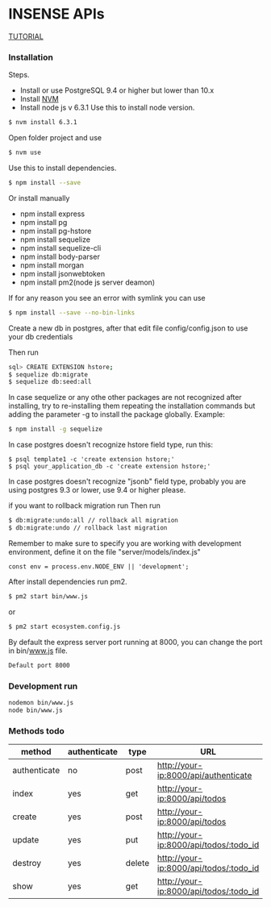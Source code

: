 # INSENSE APIs

[TUTORIAL](https://scotch.io/tutorials/getting-started-with-node-express-and-postgres-using-sequelize)

### Installation

Steps.
  - Install or use PostgreSQL 9.4 or higher but lower than 10.x
  - Install [NVM](https://github.com/creationix/nvm)
  - Install node js v 6.3.1
Use this to install node version.
```sh
$ nvm install 6.3.1
```
Open folder project and use
```sh
$ nvm use
```

Use this to install dependencies.
```sh
$ npm install --save
```
Or install manually
  - npm install express
  - npm install pg
  - npm install pg-hstore
  - npm install sequelize
  - npm install sequelize-cli
  - npm install body-parser
  - npm install morgan
  - npm install jsonwebtoken
  - npm install pm2(node js server deamon)

If for any reason you see an error with symlink you can use
```sh
$ npm install --save --no-bin-links
```

Create a new db in postgres, after that edit file config/config.json to use your db credentials

Then run
```sh
sql> CREATE EXTENSION hstore;
$ sequelize db:migrate
$ sequelize db:seed:all
```
In case sequelize or any othe other packages are not recognized after installing, try to re-installing them repeating the installation commands but adding the parameter -g to install the package globally. Example: 
```sh
$ npm install -g sequelize
```

In case postgres doesn't recognize hstore field type, run this:
```
$ psql template1 -c 'create extension hstore;'
$ psql your_application_db -c 'create extension hstore;'
```

In case postgres doesn't recognize "jsonb" field type, probably you are using postgres 9.3 or lower, use 9.4 or higher please.

if you want to rollback migration run
Then run
```sh
$ db:migrate:undo:all // rollback all migration
$ db:migrate:undo // rollback last migration
```
Remember to make sure to specify you are working with development environment, define it on the file "server/models/index.js"
```
const env = process.env.NODE_ENV || 'development';
```

After install dependencies run pm2.

```sh
$ pm2 start bin/www.js
```
or

```sh
$ pm2 start ecosystem.config.js
```
By default the express server port running at 8000, you can change the port in bin/www.js file.

```sh
Default port 8000
```

### Development run

```sh
nodemon bin/www.js
node bin/www.js
```

### Methods todo

| method | authenticate |  type | URL|
| ------ | ------ | ------ | ------ |
| authenticate | no | post | [http://your-ip:8000/api/authenticate](http://your-ip:8000/api/authenticate) |
| index | yes | get | [http://your-ip:8000/api/todos](http://your-ip:8000/api/todos) |
| create | yes | post | [http://your-ip:8000/api/todos](http://your-ip:8000/api/todos) |
| update | yes | put | [http://your-ip:8000/api/todos/:todo_id](http://your-ip:8000/api/todos/:todo_id) |
| destroy | yes | delete | [http://your-ip:8000/api/todos/:todo_id](http://your-ip:8000/api/todos/:todo_id)|
| show | yes | get | [http://your-ip:8000/api/todos/:todo_id](http://your-ip:8000/api/todos/:todo_id) |
